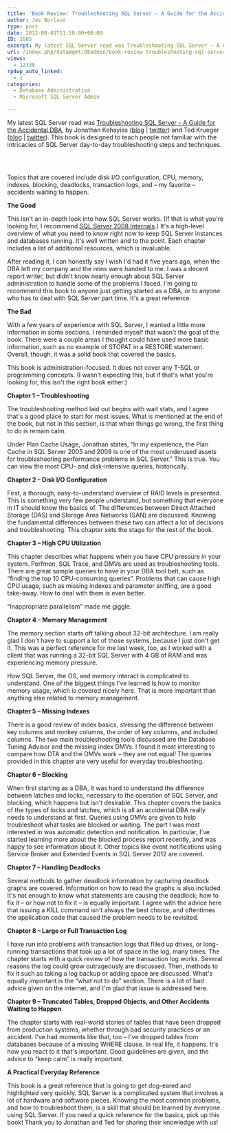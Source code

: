 ```yaml
---
title: 'Book Review: Troubleshooting SQL Server – A Guide for the Accidental DBA'
author: Jes Borland
type: post
date: 2012-08-01T11:58:00+00:00
ID: 1685
excerpt: My latest SQL Server read was Troubleshooting SQL Server – A Guide for the Accidental DBA, by Jonathan Kehayias and Ted Krueger.
url: /index.php/datamgmt/dbadmin/book-review-troubleshooting-sql-server/
views:
  - 12738
rp4wp_auto_linked:
  - 1
categories:
  - Database Administration
  - Microsoft SQL Server Admin

---
```

My latest SQL Server read was [Troubleshooting SQL Server – A Guide for the Accidental DBA][1], by Jonathan Kehayias ([blog][2] | [twitter][3]) and Ted Krueger ([blog][4] | [twitter][5]). This book is designed to teach people not familiar with the intricacies of SQL Server day-to-day troubleshooting steps and techniques.

 

<p style="text-align: center;">
  <img src="/wp-content/uploads/blogs/DataMgmt/TroubleshootingSQL.JPG?mtime=1343829419" alt="" />
</p>

Topics that are covered include disk I/O configuration, CPU, memory, indexes, blocking, deadlocks, transaction logs, and – my favorite – accidents waiting to happen.

**The Good** 

This isn't an in-depth look into how SQL Server works. (If that is what you're looking for, I recommend [SQL Server 2008 Internals][6].) It's a high-level overview of what you need to know right now to keep SQL Server instances and databases running. It's well written and to the point. Each chapter includes a list of additional resources, which is invaluable.

After reading it, I can honestly say I wish I'd had it five years ago, when the DBA left my company and the reins were handed to me. I was a decent report writer, but didn't know nearly enough about SQL Server administration to handle some of the problems I faced. I'm going to recommend this book to anyone just getting started as a DBA, or to anyone who has to deal with SQL Server part time. It's a great reference.

**The Bad** 

With a few years of experience with SQL Server, I wanted a little more information in some sections. I reminded myself that wasn't the goal of the book. There were a couple areas I thought could have used more basic information, such as no example of STOPAT in a RESTORE statement. Overall, though, it was a solid book that covered the basics.

This book is administration-focused. It does not cover any T-SQL or programming concepts. (I wasn't expecting this, but if that's what you're looking for, this isn't the right book either.)

**Chapter 1 – Troubleshooting** 

The troubleshooting method laid out begins with wait stats, and I agree that's a good place to start for most issues. What is mentioned at the end of the book, but not in this section, is that when things go wrong, the first thing to do is remain calm.

Under Plan Cache Usage, Jonathan states, “In my experience, the Plan Cache in SQL Server 2005 and 2008 is one of the most underused assets for troubleshooting performance problems in SQL Server.” This is true. You can view the most CPU- and disk-intensive queries, historically.

**Chapter 2 – Disk I/O Configuration** 

First, a thorough, easy-to-understand overview of RAID levels is presented. This is something very few people understand, but something that everyone in IT should know the basics of. The differences between Direct Attached Storage (DAS) and Storage Area Networks (SAN) are discussed. Knowing the fundamental differences between these two can affect a lot of decisions and troubleshooting. This chapter sets the stage for the rest of the book.

**Chapter 3 – High CPU Utilization** 

This chapter describes what happens when you have CPU pressure in your system. Perfmon, SQL Trace, and DMVs are used as troubleshooting tools. There are great sample queries to have in your DBA tool belt, such as “finding the top 10 CPU-consuming queries”. Problems that can cause high CPU usage, such as missing indexes and parameter sniffing, are a good take-away. How to deal with them is even better.

“Inappropriate parallelism” made me giggle.

**Chapter 4 – Memory Management** 

The memory section starts off talking about 32-bit architecture. I am really glad I don't have to support a lot of those systems, because I just don't get it. This was a perfect reference for me last week, too, as I worked with a client that was running a 32-bit SQL Server with 4 GB of RAM and was experiencing memory pressure.

How SQL Server, the OS, and memory interact is complicated to understand. One of the biggest things I've learned is how to monitor memory usage, which is covered nicely here. That is more important than anything else related to memory management.

**Chapter 5 – Missing Indexes** 

There is a good review of index basics, stressing the difference between key columns and nonkey columns, the order of key columns, and included columns. The two main troubleshooting tools discussed are the Database Tuning Advisor and the missing index DMVs. I found it most interesting to compare how DTA and the DMVs work – they are not equal! The queries provided in this chapter are very useful for everyday troubleshooting.

**Chapter 6 – Blocking** 

When first starting as a DBA, it was hard to understand the difference between latches and locks, necessary to the operation of SQL Server, and blocking, which happens but isn't desirable. This chapter covers the basics of the types of locks and latches, which is all an accidental DBA really needs to understand at first. Queries using DMVs are given to help troubleshoot what tasks are blocked or waiting. The part I was most interested in was automatic detection and notification. In particular, I've started learning more about the blocked process report recently, and was happy to see information about it. Other topics like event notifications using Service Broker and Extended Events in SQL Server 2012 are covered.

**Chapter 7 – Handling Deadlocks** 

Several methods to gather deadlock information by capturing deadlock graphs are covered. Information on how to read the graphs is also included. It's not enough to know what statements are causing the deadlock; how to fix it – or how not to fix it – is equally important. I agree with the advice here that issuing a KILL command isn't always the best choice, and oftentimes the application code that caused the problem needs to be revisited.

**Chapter 8 – Large or Full Transaction Log** 

I have run into problems with transaction logs that filled up drives, or long-running transactions that took up a lot of space in the log, many times. The chapter starts with a quick review of how the transaction log works. Several reasons the log could grow outrageously are discussed. Then, methods to fix it such as taking a log backup or adding space are discussed. What's equally important is the “what not to do” section. There is a lot of bad advice given on the internet, and I'm glad that issue is addressed here.

**Chapter 9 – Truncated Tables, Dropped Objects, and Other Accidents Waiting to Happen** 

The chapter starts with real-world stories of tables that have been dropped from production systems, whether through bad security practices or an accident. I've had moments like that, too – I've dropped tables from databases because of a missing WHERE clause. In real life, it happens. It's how you react to it that's important. Good guidelines are given, and the advice to “keep calm” is really important.

**A Practical Everyday Reference** 

This book is a great reference that is going to get dog-eared and highlighted very quickly. SQL Server is a complicated system that involves a lot of hardware and software pieces. Knowing the most common problems, and how to troubleshoot them, is a skill that should be learned by everyone using SQL Server. If you need a quick reference for the basics, pick up this book! Thank you to Jonathan and Ted for sharing their knowledge with us!

 [1]: http://www.simple-talk.com/books/sql-books/troubleshooting-sql-server-a-guide-for-the-accidental-dba/
 [2]: http://sqlskills.com/blogs/jonathan/
 [3]: https://twitter.com/SQLPoolBoy
 [4]: /index.php/All/?disp=authdir&author=68
 [5]: https://twitter.com/onpnt
 [6]: /index.php/DataMgmt/DBAdmin/MSSQLServerAdmin/book-review-microsoft-sql-server